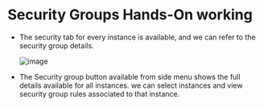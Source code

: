 # Security Groups Hands-On working
  - The security tab for every instance is available, and we can refer to the security group details.

    ![image](https://github.com/user-attachments/assets/83fa469c-f4b1-4d42-804d-4fd2cfeec4e0)

  - The Security group button available from side menu shows the full details available for all instances. we can select instances and view security group rules associated to that instance.

